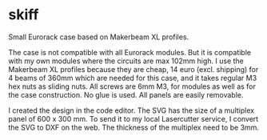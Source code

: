 # skiff
Small Eurorack case based on Makerbeam XL profiles.

The case is not compatible with all Eurorack modules. But it is compatible with my own modules where the circuits are max 102mm high.
I use the Makerbeam XL profiles because they are cheap, 14 euro (excl. shipping) for 4 beams of 360mm which are needed for this case, and it takes regular M3 hex nuts as sliding nuts. 
All screws are 6mm M3, for modules as well as for the case construction. No glue is used. All panels are easily removable.

I created the design in the code editor. The SVG has the size of a multiplex panel of 600 x 300 mm.
To send it to my local Lasercutter service, I convert the SVG to DXF on the web. The thickness of the multiplex need to be 3mm.
